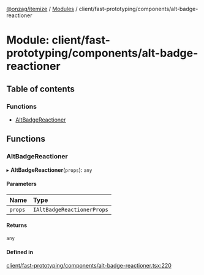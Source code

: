 [@onzag/itemize](../README.md) / [Modules](../modules.md) / client/fast-prototyping/components/alt-badge-reactioner

# Module: client/fast-prototyping/components/alt-badge-reactioner

## Table of contents

### Functions

- [AltBadgeReactioner](client_fast_prototyping_components_alt_badge_reactioner.md#altbadgereactioner)

## Functions

### AltBadgeReactioner

▸ **AltBadgeReactioner**(`props`): `any`

#### Parameters

| Name | Type |
| :------ | :------ |
| `props` | `IAltBadgeReactionerProps` |

#### Returns

`any`

#### Defined in

[client/fast-prototyping/components/alt-badge-reactioner.tsx:220](https://github.com/onzag/itemize/blob/f2db74a5/client/fast-prototyping/components/alt-badge-reactioner.tsx#L220)
